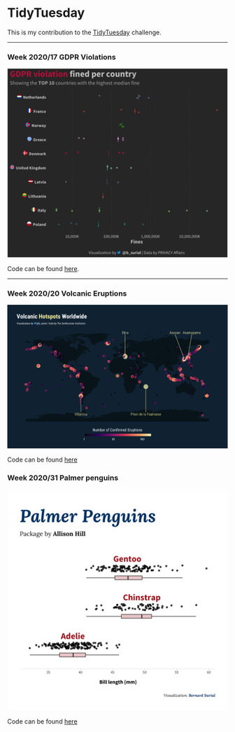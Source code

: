 # TidyTuesday

This is my contribution to the [TidyTuesday](https://github.com/rfordatascience/tidytuesday) challenge.  

***

### Week 2020/17 GDPR Violations
![./plots/GDPRviolations_point.png](https://raw.githubusercontent.com/bsurial/TidyTuesday/master/plots/GDPRviolations_jitter.png)
  
Code can be found [here](https://github.com/bsurial/TidyTuesday/blob/master/GDP_violations.Rmd).
***

### Week 2020/20 Volcanic Eruptions
![./plots/wk20_volcanic_eruptions_map.png](https://raw.githubusercontent.com/bsurial/TidyTuesday/master/plots/wk20_volcanic_eruptions_map.png)

Code can be found [here](https://github.com/bsurial/TidyTuesday/blob/master/Volcano_eruptions.Rmd)


### Week 2020/31 Palmer penguins
![./plots/wk31_palmerpenguins.png](https://raw.githubusercontent.com/bsurial/TidyTuesday/master/plots/wk31_palmerpenguins.png)

Code can be found [here](https://github.com/bsurial/TidyTuesday/blob/master/palmer_penguins.Rmd)
